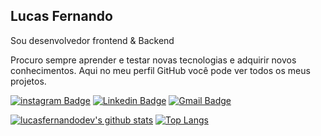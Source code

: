 ## Lucas Fernando
Sou desenvolvedor frontend & Backend

Procuro sempre aprender e testar novas tecnologias e adquirir novos conhecimentos. Aqui no meu perfil GitHub você pode ver todos os meus projetos.

<a href="https://instagram.com/lucasfernando.dev"><img alt="instagram Badge" src="https://img.shields.io/badge/-@lucasfernando.dev-3271ff?style=flat-square&labelColor=3271ff&logo=instagram&logoColor=white&link=https://instagram.com/lucasfernando.dev"/></a>
<a href="https://www.linkedin.com/in/lucasfernandodev/"><img alt="Linkedin Badge" src="https://img.shields.io/badge/-Lucas%20Fernando-3271ff?style=flat-square&logo=Linkedin&logoColor=white&link=https://www.linkedin.com/in/lucasfernandodev/"/></a>
<a href="mailto:lucasfernando.dev@gmail.com"><img alt="Gmail Badge" src="https://img.shields.io/badge/-lucasfernando.dev@gmail.com-3271ff?style=flat-square&logo=Gmail&logoColor=white&link=mailto:lucasfernando.dev@gmail.com"/></a>





[![lucasfernandodev's github stats](https://github-readme-stats.vercel.app/api?username=lucasfernandodev)](https://github.com/lucasfernandodev)
[![Top Langs](https://github-readme-stats.vercel.app/api/top-langs/?username=lucasfernandodev&layout=compact)](https://github.com/lucasfernandodev/github-readme-stats)
